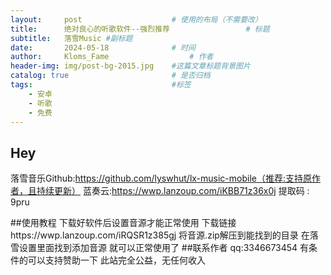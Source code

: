```yaml
---
layout:     post   				    # 使用的布局（不需要改）
title:      绝对良心的听歌软件--强烈推荐 				# 标题 
subtitle:   落雪Music #副标题
date:       2024-05-18 				# 时间
author:     Kloms_Fame					# 作者
header-img: img/post-bg-2015.jpg 	#这篇文章标题背景图片
catalog: true 						# 是否归档
tags:								#标签
    - 安卓
    - 听歌
    - 免费
---
```


## Hey
落雪音乐Github:https://github.com/lyswhut/lx-music-mobile（推荐:支持原作者，且持续更新）
蓝奏云:https://wwp.lanzoup.com/iKBB71z36x0j  提取码 : 9pru

##使用教程
下载好软件后设置音源才能正常使用
下载链接https://wwp.lanzoup.com/iRQSR1z385gj
将音源.zip解压到能找到的目录
在落雪设置里面找到添加音源
就可以正常使用了
##联系作者
qq:3346673454
有条件的可以支持赞助一下
此站完全公益，无任何收入